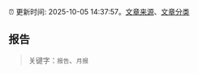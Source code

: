 :alarm_clock: 更新时间: 2025-10-05 14:37:57。[文章来源](/README.md)、[文章分类](/TAGS.md)

## 报告


> 关键字：`报告`、`月报`



